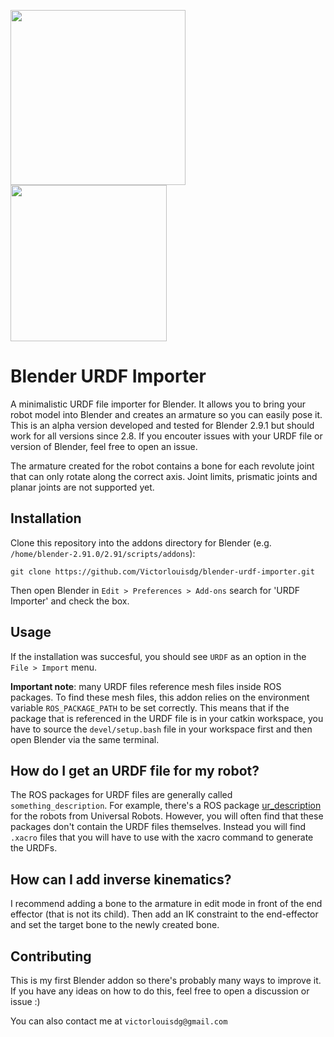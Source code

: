 <img src="https://download.blender.org/branding/blender_logo_socket.png" width="280"> <img src="https://www.ros.org/wp-content/uploads/2013/10/rosorg-logo1.png" width="250"/> 

# Blender URDF Importer
A minimalistic URDF file importer for Blender.
It allows you to bring your robot model into Blender and creates an armature so you can easily pose it.
This is an alpha version developed and tested for Blender 2.9.1 but should work for all versions since 2.8.
If you encouter issues with your URDF file or version of Blender, feel free to open an issue.

The armature created for the robot contains a bone for each revolute joint that can only rotate along the correct axis.
Joint limits, prismatic joints and planar joints are not supported yet.

## Installation
Clone this repository into the addons directory for Blender (e.g. `/home/blender-2.91.0/2.91/scripts/addons`):

```
git clone https://github.com/Victorlouisdg/blender-urdf-importer.git
```

Then open Blender in `Edit > Preferences > Add-ons` search for 'URDF Importer' and check the box.

## Usage
If the installation was succesful, you should see `URDF` as an option in the `File > Import` menu.

**Important note**: many URDF files reference mesh files inside ROS packages.
To find these mesh files, this addon relies on the environment variable `ROS_PACKAGE_PATH` to be set correctly.
This means that if the package that is referenced in the URDF file is in your catkin workspace, 
you have to source the `devel/setup.bash` file in your workspace first and then open Blender via the same terminal.


## How do I get an URDF file for my robot?
The ROS packages for URDF files are generally called `something_description`. 
For example, there's a ROS package [ur_description](https://github.com/ros-industrial/universal_robot) for the robots from Universal Robots.
However, you will often find that these packages don't contain the URDF files themselves.
Instead you will find `.xacro` files that you will have to use with the xacro command to generate the URDFs.

## How can I add inverse kinematics?
I recommend adding a bone to the armature in edit mode in front of the end effector (that is not its child). 
Then add an IK constraint to the end-effector and set the target bone to the newly created bone.

## Contributing
This is my first Blender addon so there's probably many ways to improve it.
If you have any ideas on how to do this, feel free to open a discussion or issue :)

You can also contact me at `victorlouisdg@gmail.com`
